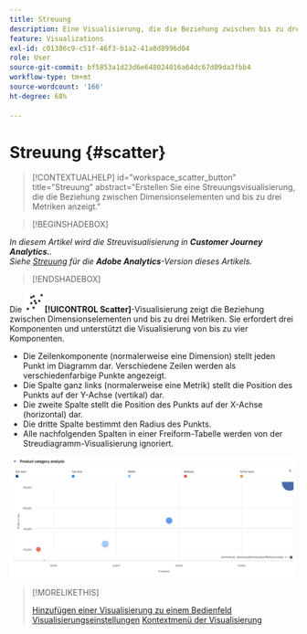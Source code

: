 ```yaml
---
title: Streuung
description: Eine Visualisierung, die die Beziehung zwischen bis zu drei Metriken anzeigt.
feature: Visualizations
exl-id: c01386c9-c51f-46f3-b1a2-41a8d8996d04
role: User
source-git-commit: bf5853a1d23d6e648024016a64dc67d09da3fbb4
workflow-type: tm+mt
source-wordcount: '166'
ht-degree: 68%

---
```


# Streuung {#scatter}

<!-- markdownlint-disable MD034 -->

>[!CONTEXTUALHELP]
>id="workspace_scatter_button"
>title="Streuung"
>abstract="Erstellen Sie eine Streuungsvisualisierung, die die Beziehung zwischen Dimensionselementen und bis zu drei Metriken anzeigt."

<!-- markdownlint-enable MD034 -->


>[!BEGINSHADEBOX]

*In diesem Artikel wird die Streuvisualisierung in **Customer Journey Analytics.**.<br/>Siehe [Streuung](https://experienceleague.adobe.com/en/docs/analytics/analyze/analysis-workspace/visualizations/scatterplot) für die **Adobe Analytics**-Version dieses Artikels.*

>[!ENDSHADEBOX]


Die ![GraphScatter](/help/assets/icons/GraphScatter.svg)**[!UICONTROL Scatter]**-Visualisierung zeigt die Beziehung zwischen Dimensionselementen und bis zu drei Metriken. Sie erfordert drei Komponenten und unterstützt die Visualisierung von bis zu vier Komponenten.

* Die Zeilenkomponente (normalerweise eine Dimension) stellt jeden Punkt im Diagramm dar. Verschiedene Zeilen werden als verschiedenfarbige Punkte angezeigt.
* Die Spalte ganz links (normalerweise eine Metrik) stellt die Position des Punkts auf der Y-Achse (vertikal) dar.
* Die zweite Spalte stellt die Position des Punkts auf der X-Achse (horizontal) dar.
* Die dritte Spalte bestimmt den Radius des Punkts.
* Alle nachfolgenden Spalten in einer Freiform-Tabelle werden von der Streudiagramm-Visualisierung ignoriert.

![Streudiagramm-Beispiel mit mehreren Dimensionselementen ](assets/scatter.png)

>[!MORELIKETHIS]
>
>[Hinzufügen einer Visualisierung zu einem Bedienfeld](/help/analysis-workspace/visualizations/freeform-analysis-visualizations.md#add-visualizations-to-a-panel)
>[Visualisierungseinstellungen](/help/analysis-workspace/visualizations/freeform-analysis-visualizations.md#settings)
>[Kontextmenü der Visualisierung](/help/analysis-workspace/visualizations/freeform-analysis-visualizations.md#context-menu)
>
